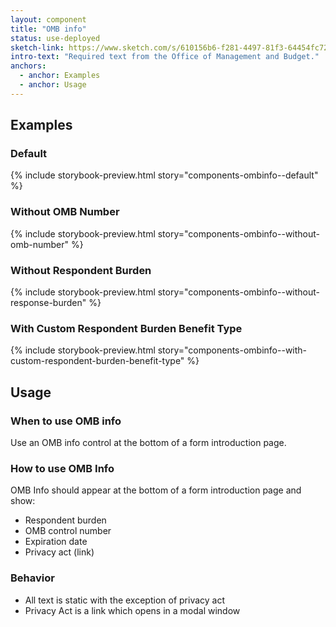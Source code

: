 ```yaml
---
layout: component
title: "OMB info"
status: use-deployed
sketch-link: https://www.sketch.com/s/610156b6-f281-4497-81f3-64454fc72156/v/eMln5p/a/ZOZ9J47/r/nZme2g
intro-text: "Required text from the Office of Management and Budget."
anchors:
  - anchor: Examples
  - anchor: Usage
---
```


## Examples

### Default

{% include storybook-preview.html story="components-ombinfo--default" %}

### Without OMB Number

{% include storybook-preview.html story="components-ombinfo--without-omb-number" %}

### Without Respondent Burden

{% include storybook-preview.html story="components-ombinfo--without-response-burden" %}

### With Custom Respondent Burden Benefit Type

{% include storybook-preview.html story="components-ombinfo--with-custom-respondent-burden-benefit-type" %}


## Usage

### When to use OMB info

Use an OMB info control at the bottom of a form introduction page.

### How to use OMB Info

OMB Info should appear at the bottom of a form introduction page and show:

 - Respondent burden
 - OMB control number
 - Expiration date 
 - Privacy act (link)

### Behavior

* All text is static with the exception of privacy act
* Privacy Act is a link which opens in a modal window
